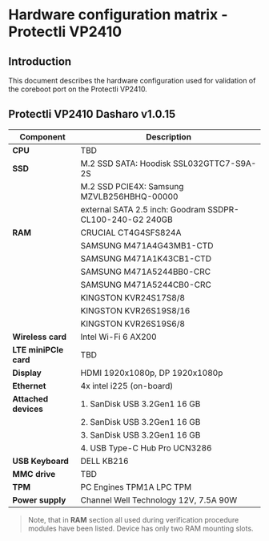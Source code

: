 # Hardware configuration matrix - Protectli VP2410

## Introduction

This document describes the hardware configuration used for validation of the
coreboot port on the Protectli VP2410.

## Protectli VP2410 Dasharo v1.0.15

| Component              | Description                                              |
|------------------------|----------------------------------------------------------|
| **CPU**                | TBD                                                      |
| **SSD**                | M.2 SSD SATA: Hoodisk SSL032GTTC7-S9A-2S                 |
|                        | M.2 SSD PCIE4X: Samsung MZVLB256HBHQ-00000               |
|                        | external SATA 2.5 inch: Goodram SSDPR-CL100-240-G2 240GB |
| **RAM**                | CRUCIAL CT4G4SFS824A                                     |
|                        | SAMSUNG M471A4G43MB1-CTD                                 |
|                        | SAMSUNG M471A1K43CB1-CTD                                 |
|                        | SAMSUNG M471A5244BB0-CRC                                 |
|                        | SAMSUNG M471A5244CB0-CRC                                 |
|                        | KINGSTON KVR24S17S8/8                                    |
|                        | KINGSTON KVR26S19S8/16                                   |
|                        | KINGSTON KVR26S19S6/8                                    |
| **Wireless card**      | Intel Wi-Fi 6 AX200                                      |
| **LTE miniPCIe card**  | TBD                                                      |
| **Display**            | HDMI 1920x1080p, DP 1920x1080p                           |
| **Ethernet**           | 4x intel i225 (on-board)                                 |
| **Attached devices**   | 1. SanDisk USB 3.2Gen1 16 GB                             |
|                        | 2. SanDisk USB 3.2Gen1 16 GB                             |
|                        | 3. SanDisk USB 3.2Gen1 16 GB                             |
|                        | 4. USB Type-C Hub Pro UCN3286                            |
| **USB Keyboard**       | DELL KB216                                               |
| **MMC drive**          | TBD                                                      |
| **TPM**                | PC Engines TPM1A LPC TPM                                 |
| **Power supply**       | Channel Well Technology 12V, 7.5A 90W                    |

> Note, that in **RAM** section all used during verification procedure
    modules have been listed. Device has only two RAM mounting slots.
